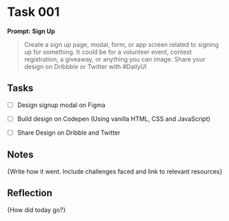 # Task 001



**Prompt: Sign Up**

>Create a sign up page, modal, form, or app screen related to signing up for something. It could be for a volunteer event, contest registration, a giveaway, or anything you can image.
>Share your design on Dribbble or Twitter with #DailyUI


## Tasks
- [ ]  Design signup modal on Figma
- [ ]  Build design on Codepen (Using vanilla HTML, CSS and JavaScript)
- [ ]  Share Design on Dribble and Twitter


## Notes

{Write how it went. Include challenges faced and link to relevant resources}

## Reflection

{How did today go?}
